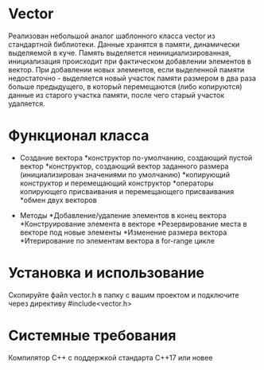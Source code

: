 # Vector
Реализован небольшой аналог шаблонного класса vector из стандартной библиотеки.
Данные хранятся в памяти, динамически выделяемой в куче. Память выделяется неинициализированная, инициализация происходит при фактическом добавлении элементов в вектор.
При добавлении новых элементов, если выделенной памяти недостаточно - выделяется новый участок памяти размером в два раза больше предыдущего, в который перемещаются (либо копируются) данные из старого участка памяти, после чего старый участок удаляется.

# Функционал класса
- Создание вектора
    *конструктор по-умолчанию, создающий пустой вектор
    *конструктор, создающий вектор заданного размера (инициализирован значениями по умолчанию)
    *копирующий конструктор и перемещающий конструктор
    *операторы копирующего присваивания и перемещающего присваивания
    *обмен двух векторов

- Методы
    *Добавление/удаление элементов в конец вектора
    *Конструирование элемента в векторе
    *Резервирование места в векторе под новые элементы
    *Изменение размера вектора
    *Итерирование по элементам вектора в for-range цикле

# Установка и использование
Cкопируйте файл vector.h в папку с вашим проектом и подключите через директиву #include<vector.h>

# Системные требования
Компилятор С++ с поддержкой стандарта C++17 или новее
